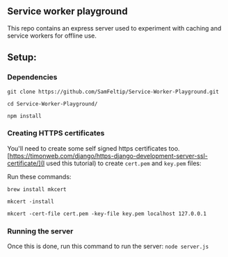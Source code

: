 ## Service worker playground
This repo contains an express server used to experiment with caching and service workers for offline use.

## Setup:

### Dependencies

`git clone https://github.com/SamFeltip/Service-Worker-Playground.git`

`cd Service-Worker-Playground/`

`npm install`

### Creating HTTPS certificates

You'll need to create some self signed https certificates too.
[https://timonweb.com/django/https-django-development-server-ssl-certificate/](I used this tutorial) 
to create `cert.pem` and `key.pem` files:


Run these commands:

`brew install mkcert`

`mkcert -install`

`mkcert -cert-file cert.pem -key-file key.pem localhost 127.0.0.1`

### Running the server

Once this is done, run this command to run the server:
`node server.js`